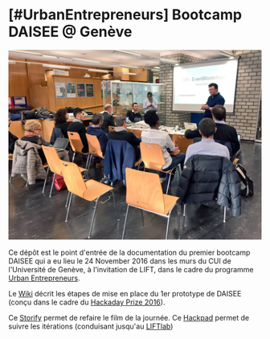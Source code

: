 # [#UrbanEntrepreneurs] Bootcamp DAISEE @ Genève 

![UrbanEntreprneurs](https://github.com/DAISEE/LIFT-Workshop/blob/master/images/IMG_4695.JPG)

Ce dépôt est le point d'entrée de la documentation du premier bootcamp DAISEE qui a eu lieu le 24 November 2016 dans les murs du CUI de l'Université de Genève, à l'invitation de LIFT, dans le cadre du programme [Urban Entrepreneurs](http://www.urbanentrepreneurs.io/energyblockchain).

Le [Wiki](https://github.com/DAISEE/LIFT-Workshop/wiki) décrit les  étapes de mise en place du 1er prototype de DAISEE (conçu dans le cadre du [Hackaday Prize 2016](https://hackaday.io/project/10879-the-internets-of-energy-call-me-daisee)).

Ce [Storify](https://storify.com/nicolasloubet/urbanentrepreneurs-daisee) permet de refaire le film de la journée. Ce [Hackpad](https://frama.link/DAISEE-Liftlab) permet de suivre les itérations (conduisant jusqu'au [LIFTlab](http://liftlab.ch))
